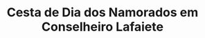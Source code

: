 ---
title: "Cesta de Dia dos Namorados em Conselheiro Lafaiete"
description: "Surpreenda seu amor no Dia dos Namorados com uma cesta personalizada em Conselheiro Lafaiete. Uma seleção de chocolates, flores e presentes românticos para comemorar o amor."
layout: "home.html"
permalink: "/cesta-de-dia-dos-namorados-em-conselheiro-lafaiete/"
---
